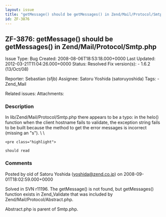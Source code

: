 ```yaml
---
layout: issue
title: "getMessage() should be getMessages() in Zend/Mail/Protocol/Smtp.php"
id: ZF-3876
---
```


ZF-3876: getMessage() should be getMessages() in Zend/Mail/Protocol/Smtp.php
----------------------------------------------------------------------------

 Issue Type: Bug Created: 2008-08-06T18:53:18.000+0000 Last Updated: 2012-03-21T11:04:26.000+0000 Status: Resolved Fix version(s): - 1.6.2 (13/Oct/08)
 
 Reporter:  Sebastian (sfjb)  Assignee:  Satoru Yoshida (satoruyoshida)  Tags: - Zend\_Mail
 
 Related issues: 
 Attachments: 
### Description

In lib/Zend/Mail/Protocol/Smtp.php there appears to be a typo: in the helo() function when the client hostname fails to validate, the exception string fails to be built because the method to get the error messages is incorrect (missing an "s"). \\ \\

 
    <pre class="highlight">
    
    should read
     


 

 

### Comments

Posted by old of Satoru Yoshida (yoshida@zend.co.jp) on 2008-09-01T18:02:59.000+0000

Solved in SVN r11196. The getMessage() is not found, but getMessages() function exists in Zend\_Validate that was included by Zend/Mail/Protocol/Abstract.php.

Abstract.php is parent of Smtp.php.

 

 